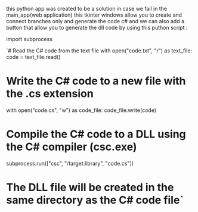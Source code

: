this python app was created to be a solution in case we fail in the main_app(web application)
this tkinter windows allow you to create and connect branches only and generate the code c# and we can also add a button that allow you to generate the dll code by using this puthon script :

import subprocess

`# Read the C# code from the text file
with open("code.txt", "r") as text_file:
    code = text_file.read()

# Write the C# code to a new file with the .cs extension
with open("code.cs", "w") as code_file:
    code_file.write(code)

# Compile the C# code to a DLL using the C# compiler (csc.exe)
subprocess.run(["csc", "/target:library", "code.cs"])

# The DLL file will be created in the same directory as the C# code file`
